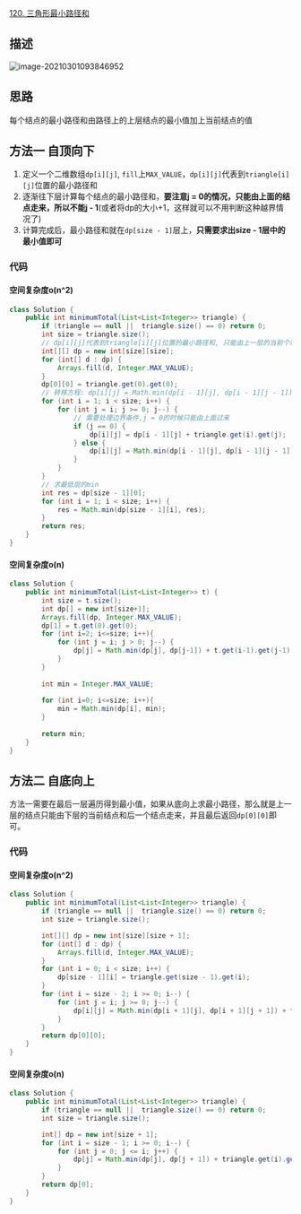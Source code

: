 [120. 三角形最小路径和](https://leetcode-cn.com/problems/triangle/)

## 描述

![image-20210301093846952](http://img.fosuchao.com/image-20210301093846952.png)

## 思路

每个结点的最小路径和由路径上的上层结点的最小值加上当前结点的值

## 方法一 自顶向下

1. 定义一个二维数组`dp[i][j]`, `fill`上`MAX_VALUE`，`dp[i][j]`代表到`triangle[i][j]`位置的最小路径和
2. 逐渐往下层计算每个结点的最小路径和，**要注意j = 0的情况，只能由上面的结点走来，所以不能j - 1**(或者将dp的大小+1，这样就可以不用判断这种越界情况了)
3. 计算完成后，最小路径和就在`dp[size - 1]`层上，**只需要求出size - 1层中的最小值即可**

### 代码

#### 空间复杂度o(n^2)

```java
class Solution {
    public int minimumTotal(List<List<Integer>> triangle) {
        if (triangle == null ||  triangle.size() == 0) return 0;
        int size = triangle.size();
        // dp[i][j]代表到triangle[i][j]位置的最小路径和, 只能由上一层的当前个和前一个走过来
        int[][] dp = new int[size][size];
        for (int[] d : dp) {
            Arrays.fill(d, Integer.MAX_VALUE);
        }
        dp[0][0] = triangle.get(0).get(0);
        // 转移方程: dp[i][j] = Math.min(dp[i - 1][j], dp[i - 1][j - 1]) + t[i][j];
        for (int i = 1; i < size; i++) {
            for (int j = i; j >= 0; j--) {
                // 需要处理边界条件,j = 0的时候只能由上面过来
                if (j == 0) {
                    dp[i][j] = dp[i - 1][j] + triangle.get(i).get(j);
                } else {
                    dp[i][j] = Math.min(dp[i - 1][j], dp[i - 1][j - 1]) + triangle.get(i).get(j);
                }
            } 
        }
        // 求最低层的min
        int res = dp[size - 1][0];
        for (int i = 1; i < size; i++) {
            res = Math.min(dp[size - 1][i], res);
        }
        return res;
    }
}
```

#### 空间复杂度o(n)

```java
class Solution {
    public int minimumTotal(List<List<Integer>> t) {
        int size = t.size();
        int dp[] = new int[size+1];
        Arrays.fill(dp, Integer.MAX_VALUE);
        dp[1] = t.get(0).get(0);
        for (int i=2; i<=size; i++){
            for (int j = i; j > 0; j--) {
                dp[j] = Math.min(dp[j], dp[j-1]) + t.get(i-1).get(j-1);
            }
        }
        
        int min = Integer.MAX_VALUE;
        
        for (int i=0; i<=size; i++){
            min = Math.min(dp[i], min);
        }
        
        return min;
    }
}
```



## 方法二 自底向上

方法一需要在最后一层遍历得到最小值，如果从底向上求最小路径，那么就是上一层的结点只能由下层的当前结点和后一个结点走来，并且最后返回`dp[0][0]`即可。

### 代码

#### 空间复杂度o(n^2)

```java
class Solution {
    public int minimumTotal(List<List<Integer>> triangle) {
        if (triangle == null ||  triangle.size() == 0) return 0;
        int size = triangle.size();

        int[][] dp = new int[size][size + 1];
        for (int[] d : dp) {
            Arrays.fill(d, Integer.MAX_VALUE);
        }
        for (int i = 0; i < size; i++) {
            dp[size - 1][i] = triangle.get(size - 1).get(i);
        }
        for (int i = size - 2; i >= 0; i--) {
            for (int j = i; j >= 0; j--) {
                dp[i][j] = Math.min(dp[i + 1][j], dp[i + 1][j + 1]) + triangle.get(i).get(j);
            }
        }
        return dp[0][0];
    }
}
```

#### 空间复杂度o(n)

```java
class Solution {
    public int minimumTotal(List<List<Integer>> triangle) {
        if (triangle == null ||  triangle.size() == 0) return 0;
        int size = triangle.size();

        int[] dp = new int[size + 1];
        for (int i = size - 1; i >= 0; i--) {
            for (int j = 0; j <= i; j++) {
                dp[j] = Math.min(dp[j], dp[j + 1]) + triangle.get(i).get(j);
            }
        }
        return dp[0];
    }
}
```

